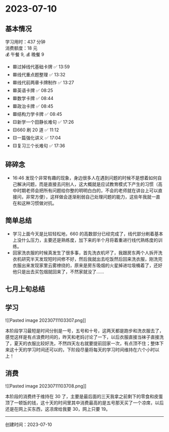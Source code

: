 # 2023-07-10

## 基本情况

学习用时：437 分钟  
消费额度：18 元  
💰 午餐 9, 💰 晚餐 9

-   🟥过掉线代基础卡牌 ✅ 13:59
-   🟥线代重点题整理 ✅ 13:32
-   🟥线代前两章卡牌制作 ✅ 13:27
-   🟥英语卡牌 ✅ 08:25
-   🟥数学卡牌 ✅ 08:44
-   🟥政治卡牌 ✅ 08:45
-   🟥结构力学卡牌 ✅ 08:45
-   🟨新学一个田静长难句 ✅ 17:26
-   🟨660 刷 20 道 ✅ 11:12
-   🟨一篇强化讲义 ✅ 17:04
-   🟨复习三个长难句 ✅ 17:36

## 碎碎念

- 16:46 发现个非常有趣的现象，身边很多人在遇到问题的时候不是想着如何自己解决问题，而是直接去问别人，这大概就是应试教育模式下产生的习惯（高中时期老师会把所有问题给你整的明明白白的，不会的老师就在讲台上可以直接问，非常方便），这样做会逐渐削弱自己处理问题的能力，这些年我就一直在和这种习惯做对抗。

## 简单总结

- 学习上面今天是比较轻松地，660 的高数部分已经完成了，线代部分刷着基本上没什么压力，主要还是熟练度，加下来的半个月将着重进行线代熟练度的训练。
- 回家洗衣服的时候真发生了很多事，首先洗衣机坏了，我跟房东两个人拆开洗衣机研究半天发现短时间修不好，然后我就出去吃饭然后回来洗衣服，刚洗完衣服出来发现家里云雾缭绕的，原来是房东吸烟的火星掉进垃圾桶着了，还好他只是出去买包烟就回来了，不然家就没了……

## 七月上旬总结

## 学习

![[Pasted image 20230711103307.png]]

本阶段学习最短是时间分别是一号，五号和十号，这两天都是跑步和洗衣服去了，感觉这样是有点浪费时间的，昨天和老妈讨论了一下，以后衣服直接当袜子直接洗了，夏天的衣服比较好洗，不然四天左右就要提前回家一次，有点顶不住；整体下来这十天的学习时间还可以的，下阶段尽量将每天的学习时间维持在六个小时以上！

## 消费

![[Pasted image 20230711103708.png]]

本阶段的消费终于维持在 30 了，主要是最后面的三天我拿之前剩下的零食和皮蛋顶了一顿饭的钱，这十天的时间里其中消费最高的是五号那天买了一个凉席，以后还是在网上买东西，这凉席给我要 30，网上只要 19。

---

创建时间：2023-07-10